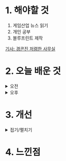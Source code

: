 
# 1. 해야할 것

1. 게임산업 뉴스 읽기 
2. 개인 공부  
3. 블루프린트 제작

[기사: 경콘진 저렴한 사무실](https://www.gamemeca.com/view.php?gid=1750959)

# 2. 오늘 배운 것

<details>
<summary>오전</summary>

## 오늘의 뉴스
### 경콘진 저렴한 사무실
![image](https://github.com/user-attachments/assets/0d6fbbbd-a558-45e1-89d1-29c5de55d681)
```
처음으로 게임을 만들기 시작해서 사람들을 모아서 함께할 수 있는 공간을
이렇게 제공해준다면 나도 해보고 싶지만...
같이 일하는 사람들의 월급은 어떻게 할 것인가?

게임개발 나도 하고 싶지만... 혼자서 하기엔 어렵다
```
■ 웹젠, 르모어 개발 '블랙앵커 스튜디오'에 10억 추가 투자
웹젠이 우수 개발사 확보를 위해 국내 개발사 '블랙앵커 스튜디오'에 10억 원을 투자하고 16.67%의 지분을 취득했습니다. 웹젠은 이번 투자와 지분 취득으로 '블랙앵커 스튜디오(대표 정극민)'가 새로이 개발할 게임에 대한 퍼블리싱 권한도 확보했습니다.

■ 롤에서 이름 딴 'QWER', 롤 동물특공대로 만난다 
라이엇 게임즈 MOBA '리그 오브 레전드(League of Legends, 이하 LoL)'가 4인조 걸밴드 'QWER(큐더블유이알)'과 함께 협업을 진행합니다. 라이엇 게임즈와 QWER은 LoL의 여름 맞이 캠페인 '동물특공대'에서 영감을 받은 ▲음원 ▲안무 ▲특별제작영상 등 다양한 콘텐츠를 선보입니다.

■ 명조 금희-장리 신촌서 만난다, 19일 '띵조마켓' 오픈
쿠로게임즈는 자사가 서비스 중인 오픈월드 ARPG ‘명조: 워더링 웨이브(이하, 명조)’가 현대백화점 팝업스토어를 오픈할 예정이라고 12일 밝혔습니다. ‘띵조마켓 in 신촌 - 3일간의 썸머바캉스!’라는 이름으로 열리는 이번 팝업스토어는 오는 19일부터 21일까지 총 3일간 현대백화점 U-PLEX 신촌점 지하 2층에서 진행됩니다.

■ T1 e스포츠 아카데미, 연세대와 MOU로 훈련 프로그램 개발
e스포츠 전문 교육기관인 T1 e스포츠 아카데미(이하 T1A)와 연세대학교 e스포츠 연구실이 e스포츠 선수 역량 분석과 평가 및 훈련 프로그램 개발을 위한 업무 협약을 체결했다고 밝혔습니다. T1에서는 e스포츠 전문 기술을 통해 선수들의 핵심 역량을 측정하고, e스포츠 선수들의 성장과 발전을 지원하기 위해 노력하고 있습니다.

■ '프로스트펑크2', 11비트가 직접 개발 과정 전한다 
폴란드를 대표 게임 퍼블리셔 11비트 스튜디오(11 bit studios)는 세계가 멸망한 포스트 아포칼립스 배경의 건설 경영 시뮬레이션 차기작 '프로스트펑크 2'를 기대하고 있는 유저들에게 현재 개발 중인 상황을 사전 공개하는 개발자 영상 콘텐츠 '시티 언바운드(City Unbound)'를 공개합니다. 시티 언바운드 첫 번째 에피소드에는 오는 9월 20일, PC버전으로 선출시될 예정인 프로스트펑크 2 개발을 총괄하는 야콥 스토칼스키(Jakub Stokalski) 공동 감독이자 디렉터가 출연해, '대폭풍 이후(After The Great Storm)'라는 주제를 갖고 이야기를 시작합니다.

■ 로그라이트 섞은 ’메탈슬러그: 각성‘, 18일 글로벌 출시
메탈슬러그 IP를 활용한 신작 '메탈슬러그: 각성'이 7월 18일 9시에 모바일, PC, 스팀 등 다양한 플랫폼에서 글로벌 정식 서비스를 시작합니다. '메탈슬러그: 각성'의 퍼블리싱을 담당한 하오플레이는 클럽 멤버들과의 협력 플레이로 팀워크를 검증할 수 있는 컨텐츠를 기획했다고 전했습니다.

■ 지역 연고 e스포츠 이터널 리턴 '내셔널 리그', 12일 개막
넵튠의 자회사 님블뉴런은 카카오게임즈와 함께 서비스 중인 '이터널 리턴'의 지역 연고 e스포츠 대회 이터널 리턴 '내셔널 리그'를 12일 개막합니다. 내셔널 리그는 7월 12일 시작해 이터널리턴 시즌4와 시즌5 기간 동안 정규 시즌을 치르고, 시즌5 파이널과 함께 결승전을 진행합니다.

■ 전설의 부활, '더블 드래곤 리바이브' 2025년 출시 
아크시스템웍스 아시아지점은 PlayStation4, PlayStation5, Xbox Series X|S, Xbox One, Steam용 소프트 '더블 드래곤 리바이브'가 2025년 출시 결정되었다고 발표하며, 티저 트레일러를 공개했습니다. 아크시스템웍스는 아케이드 게임의 황금시대를 장식한 캐릭터들이 기존의 매력을 유지하면서도 세련된 3D 표현으로 등장시키기 위해 노력했다고 전했습니다.

■ 몬스터 육성하는 농부, 마벨러스 신작 '파마기아' 오프닝
세가퍼블리싱코리아(대표 사이토 고)는 주식회사 마벨러스가 개발한 완전 신작 액션 게임 'FARMAGIA(파마기아)'의 게임 오프닝 영상을 공개했다고 전했습니다. '파마기아 (FARMAGIA)'는 마시마 히로가 캐릭터 디자인을 담당한 완전 신작 액션 게임입니다.

■ ‘헌터스 아레나: 레볼루션’, MEGA300 온보딩된다
웹3 스포츠 디지털 자산 플랫폼 300피트가 생태계 확장을 통한 300피트 시즌2, MEGA300(메가300)을 발표했습니다. 300피트의 시즌2 MEGA300은 온보딩된 AAA 게임과 인게임 유틸리티, 웹3 스포츠 리그, 스포츠 콘텐츠 소비로 획득 및 소각 되는 콘텐츠 순환 기반의 에코시스템으로 설계되어 있습니다.

■ 채용공고, NORN 코프에서 이상현상 관찰/보고
개발사 픽셀스프릿과 퍼블리셔 데달릭 엔터테인먼트는 11일 '시프트87'의 게임 속 회사인 NORN 코퍼레이션의 구인 광고를 개제했습니다. 시프트87은 관찰형 공포 게임으로 공석의 직책은 공포스러운 이상 현상을 관찰 및 보고하는 것입니다.

■ 로그라이크+카드 RPG, '원소의 수호자' 11일 출시
지엠스토어가 서비스하는 신규 모바일 게임 '원소의 수호자'가 오는 7월 11일 원스토어, 갤럭시스토어 및 지엠스토어를 통해 정식 출시됩니다. '원소의 수호자'는 광전사, 암살자, 치유사, 검사, 궁수 등 8가지의 다양한 포지셔닝 직업을 제공하며, 유저들은 이 직업들로 자신만의 레전드 팀을 구성할 수 있습니다.

■ 로스트아크x맘스터치, '모코코 맘스 세트' 출시
스마일게이트 RPG가 개발하고 서비스하는 대한민국 대표 MMORPG 로스트아크가 토종 버거/치킨 브랜드 '맘스터치'와 콜라보레이션을 진행하고 풍성한 상품으로 구성된 '모코코 맘스 세트'를 출시한다고 11일(목) 밝혔습니다. '모코코 맘스 세트'는 '후라이드싸이순살' 치킨과 '딥치즈싸이버거' 등 맘스터치의 주력 메뉴를 한 번에 즐길 수 있도록 구성되어 있으며 로스트아크의 마스코트 '모코코'를 활용해 제작한 포장박스로 특별함을 더했습니다. 

■ 빠르게 영웅 성장, '미니히어로즈: Reborn' 11일 출시
맥스 게임(MAX GAME)은 자사의 신작 모바일 RPG '미니히어로즈: Reborn'을 국내 정식 출시한다고 11일 밝혔습니다. 금일 출시한 '미니히어로즈: Reborn'은 글로벌 3,000만 다운로드를 기록한 게임입니다.

■ 개발자가 말하는 '던전 스토커즈', 가을에는 얼액으로 
하이브IM은 11일, 액션스퀘어에서 개발하고 자사가 서비스 예정인 던전 크롤러 장르 신작 '던전 스토커즈'의 메이킹 영상을 공식 유튜브 채널에서 공개했다고 밝혔습니다. '던전 스토커즈'는 마녀에 의해 생성된 던전을 탐험하는 '스토커즈'들이 숨겨진 보물을 찾기 위한 모험 그린 작품으로, 생존을 건 치열한 전투가 핵심 요소로 자리 잡고 있습니다.

■ 청소년 프로그래밍 대중화, 넥슨 'NYPC' 참가 신청
넥슨이 제9회 '넥슨 청소년 프로그래밍 챌린지(NYPC)'를 개최한다고 밝히고 대회 일정을 공개했습니다. 프로그래밍에 관심 있는 12세 이상 19세 이하(2006년생부터 2013년생까지) 청소년이면 누구나 대회에 참여할 수 있으며, 참가 신청은 7월 11일부터 8월 12일까지 NYPC 공식 홈페이지에서 진행됩니다.

■ 보스턴 프랜차이즈 '제이슨 테이텀', NBA2K25 표지 모델로
2K는 NBA 2K25 스탠다드 에디션의 커버 모델로 NBA 올스타 5회에 빛나는 보스턴 셀틱스의 포워드이자 현NBA 챔피언인 제이슨 테이텀(Jayson Tatum)을 선정했다고 금일 밝혔습니다. 에이자 윌슨은 WNBA 두 번의 연속 챔피언, 두 번의 WNBA MVP, 그리고 여섯 번의 WNBA 올스타에 선정된 라스베이거스 에이시스의 포워드로, 미국과 캐나다에서 판매되는 게임스탑 독점 에디션인 NBA 2K25 WNBA 에디션의 표지를 장식할 예정입니다.

■ 검은 신화: 오공 게임 증정! MSI 지포스 RTX™ 40 시리즈 구매 이벤트
엠에스아이코리아(대표 공번서)가 MSI 지포스 RTX™ 40 시리즈 그래픽카드 구매자들에게 '검은 신화: 오공' 게임을 증정하는 행사를 진행한다고 밝혔습니다. 특히 지포스 RTX™ 40 시리즈를 통해 AI 기반 NVIDIA DLSS에 의해 가속화되고, 풀 레이 트레이싱이 적용된 높은 그래픽으로 게이머들에게 '검은 신화: 오공'의 쾌적한 게임 환경을 제공합니다.

■ 다시 돌아온 '프린세스 메이커2', 11일 출시 
CFK(대표 구창식)는 11일, 일본 블리스 브레인(Bliss Brain)과 협력, 발매 예정인 '프린세스 메이커2 리제네레이션'를 정식 발매한다고 밝혔습니다. '프린세스 메이커2 리제네레이션'은 초대 '프린세스 메이커2(PC-98판)'으로부터 30주년을 맞이한 만큼, '프린세스 메이커' 시리즈의 원작자이자 캐릭터 디자인을 직접 맡은 아카이 타카미 감독이 새롭게 그래픽을 다시 그려냈습니다.
</details>


<details>
<summary>오후</summary>


</details>




# 3. 개선


<details>
<summary>접기/펼치기</summary>


</details>



# 4. 느낀점


